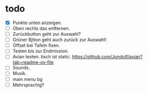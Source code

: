 # todo

- [x] Punkte unten anzeigen.
- [ ] Oben rechts das entfernen.
- [ ] Zurückbutton geht zur Auswahl?
- [ ] Grüner Bjtton geht auch zurück zur Auswahl!
- [ ] Offset bei Tafeln fixen.
- [ ] Testen bis zur Endmission.
- [ ] Avian testen. tisch ist static. https://github.com/Jondolf/avian?tab=readme-ov-file
- [ ] Sounds.
- [ ] Musik.
- [ ] main menu bg
- [ ] Mehrsprachig?
